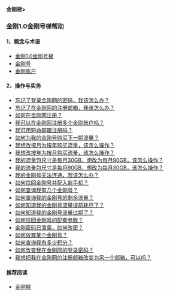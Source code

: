 #### 金刚梯>

### 金刚1.0金刚号梯帮助

#### 1、概念与术语
- [金刚1.0金刚号梯](https://a2zitpro.github.io/web/)
- [金刚号](https://a2zitpro.github.io/web/kkid)
- [金刚账户](https://a2zitpro.github.io/web/kkaccount)


#### 2、操作与实务

- [忘记了登录金刚网的密码，我该怎么办？](https://a2zitpro.github.io/web/forgettenpasswdonkksite)
- [忘记了在金刚网的注册邮箱，我该怎么办？](https://a2zitpro.github.io/web/forgettenregemailaddress)
- [如何在金刚网注册？](https://a2zitpro.github.io/web/reginkksitecn)
- [我可以在金刚网注册多个金刚账户吗？](https://a2zitpro.github.io/web/mutimailboxreginkksitecn)
- [我可用短命邮箱注册吗？](https://a2zitpro.github.io/web/disposableemailreg)
- [如何为我的金刚号购买下一期流量？]()
- [我想改按月为按年购买流量，该怎么操作？]()
- [我想改按年为按月购买流量，该怎么操作？]()
- [我的流量包尺寸是每月30GB，想改为每月90GB，该怎么操作？]()
- [我的流量包尺寸是每月90GB，想改为每月30GB，该怎么操作？]()
- [我的金刚号无法连通，我该怎么办？](https://a2zitpro.github.io/web/)
- [如何找回金刚号并配入新手机？](https://a2zitpro.github.io/web/changetoanewphone)
- [如何查询我有几个金刚号？](https://a2zitpro.github.io/web/howmanykkiddoihave)
- [如何查询我的金刚号的剩余流量？](https://a2zitpro.github.io/web/查询名下金刚号)
- [如何知道我的金刚号流量提前耗尽了？](https://a2zitpro.github.io/web/流量提前耗尽的识别)
- [如何知道我的金刚号流量过期了？](https://a2zitpro.github.io/web/kkdatatrafficexpiredidentify)
- [如何找回金刚号的配套参数？](https://a2zitpro.github.io/web/getbackparameters)
- [金刚密码已泄露，如何改密？](https://a2zitpro.github.io/web/changekkidpasswd)
- [如何放弃某个金刚号？](https://a2zitpro.github.io/web/金刚号注销)
- [如何查询我有多少积分？]()
- [如何改变我在金刚网的登录密码？]()
- [我想把我在金刚网的注册邮箱改变为另一个邮箱，可以吗？]()

#### 推荐阅读
- [金刚梯](https://a2zitpro.github.io/web/dlb)
